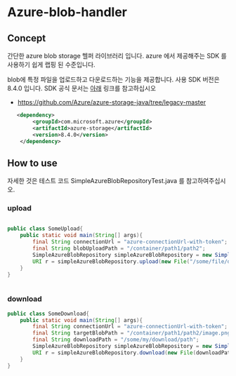 
# Azure-blob-handler

## Concept

간단한 azure blob storage 헬퍼 라이브러리 입니다.
azure 에서 제공해주는 SDK 를 사용하기 쉽게 랩핑 된 수준입니다.
 
blob에 특정 파일을 업로드하고 다운로드하는 기능을 제공합니다.
사용 SDK 버전은 8.4.0 입니다.
SDK 공식 문서는 [아래](https://github.com/Azure/azure-storage-java/tree/legacy-master) 링크를 참고하십시오

- https://github.com/Azure/azure-storage-java/tree/legacy-master



```xml
   <dependency>
        <groupId>com.microsoft.azure</groupId>
        <artifactId>azure-storage</artifactId>
        <version>8.4.0</version>
    </dependency>

```


## How to use

자세한 것은 테스트 코드 SimpleAzureBlobRepositoryTest.java 를 참고하여주십시오.


### upload
```java

public class SomeUpload{
    public static void main(String[] args){
        final String connectionUrl = "azure-connectionUrl-with-token";
        final String blobUploadPath = "/container/path1/path2";
        SimpleAzureBlobRepository simpleAzureBlobRepository = new SimpleAzureBlobRepository(AzureBlobClientFactories.createSimpleClient(connectionUrl));
        URI r = simpleAzureBlobRepository.upload(new File("/some/file/direcotry/image.png"), blobUploadPath); 
    }
}
    
```

### download

```java
public class SomeDownload{
    public static void main(String[] args){
        final String connectionUrl = "azure-connectionUrl-with-token";
        final String targetBlobPath = "/container/path1/path2/image.png";
        final String downloadPath = "/some/my/download/path";
        SimpleAzureBlobRepository simpleAzureBlobRepository = new SimpleAzureBlobRepository(AzureBlobClientFactories.createSimpleClient(connectionUrl));
        URI r = simpleAzureBlobRepository.download(new File(downloadPath), targetUrl);
    }
}

```
